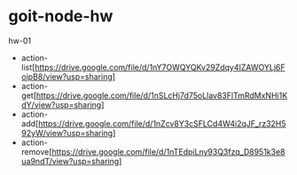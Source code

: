 # goit-node-hw

hw-01

- action-list[https://drive.google.com/file/d/1nY7OWQYQKv29Zdqy4IZAWOYLj6FoipB8/view?usp=sharing]
- action-get[https://drive.google.com/file/d/1nSLcHj7d75oLlav83FlTmRdMxNHi1KdY/view?usp=sharing]
- action-add[https://drive.google.com/file/d/1nZcv8Y3cSFLCd4W4i2qJF_rz32H592yW/view?usp=sharing]
- action-remove[https://drive.google.com/file/d/1nTEdpiLny93Q3fzq_D8951k3e8ua9ndT/view?usp=sharing]
